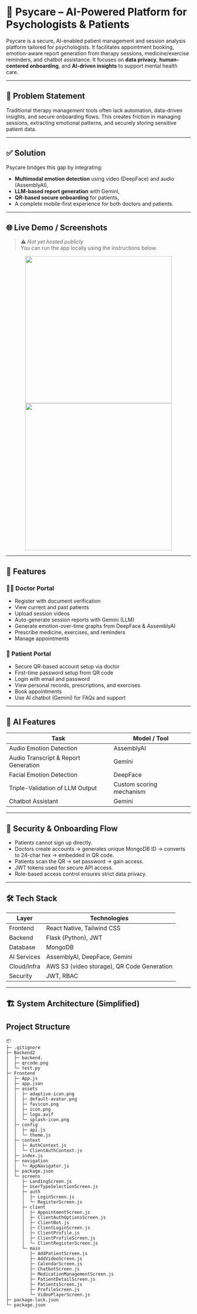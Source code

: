# 🧠 Psycare – AI-Powered Platform for Psychologists & Patients

Psycare is a secure, AI-enabled patient management and session analysis platform tailored for psychologists. It facilitates appointment booking, emotion-aware report generation from therapy sessions, medicine/exercise reminders, and chatbot assistance. It focuses on **data privacy**, **human-centered onboarding**, and **AI-driven insights** to support mental health care.

---

## 🎯 Problem Statement

Traditional therapy management tools often lack automation, data-driven insights, and secure onboarding flows. This creates friction in managing sessions, extracting emotional patterns, and securely storing sensitive patient data.

---

## ✅ Solution

Psycare bridges this gap by integrating:
- **Multimodal emotion detection** using video (DeepFace) and audio (AssemblyAI),
- **LLM-based report generation** with Gemini,
- **QR-based secure onboarding** for patients,
- A complete mobile-first experience for both doctors and patients.

---

## 🌐 Live Demo / Screenshots

> ⚠️ *Not yet hosted publicly*  
> You can run the app locally using the instructions below.

<p align="center">
  <img src="screenshots/doctor_dashboard.png" width="400"/>
  <img src="screenshots/emotion_graph.png" width="400"/>
</p>

---

## 🧩 Features

### 👨‍⚕️ Doctor Portal
- Register with document verification
- View current and past patients
- Upload session videos
- Auto-generate session reports with Gemini (LLM)
- Generate emotion-over-time graphs from DeepFace & AssemblyAI
- Prescribe medicine, exercises, and reminders
- Manage appointments

### 🧍 Patient Portal
- Secure QR-based account setup via doctor
- First-time password setup from QR code
- Login with email and password
- View personal records, prescriptions, and exercises
- Book appointments
- Use AI chatbot (Gemini) for FAQs and support

---

## 🧠 AI Features

| Task | Model / Tool |
|------|--------------|
| Audio Emotion Detection | AssemblyAI |
| Audio Transcript & Report Generation | Gemini |
| Facial Emotion Detection | DeepFace |
| Triple-Validation of LLM Output | Custom scoring mechanism |
| Chatbot Assistant | Gemini |

---

## 🔐 Security & Onboarding Flow

- Patients cannot sign up directly.
- Doctors create accounts → generates unique MongoDB ID → converts to 24-char hex → embedded in QR code.
- Patients scan the QR → set password → gain access.
- JWT tokens used for secure API access.
- Role-based access control ensures strict data privacy.

---

## 🛠️ Tech Stack

| Layer       | Technologies |
|-------------|--------------|
| Frontend    | React Native, Tailwind CSS |
| Backend     | Flask (Python), JWT |
| Database    | MongoDB |
| AI Services | AssemblyAI, DeepFace, Gemini |
| Cloud/Infra | AWS S3 (video storage), QR Code Generation |
| Security    | JWT, RBAC |

---

## 🏗️ System Architecture (Simplified)
## Project Structure
```
📦 
├─ .gitignore
├─ Backend2
│  ├─ backend.
│  ├─ qrcode.png
│  └─ test.py
├─ Frontend
│  ├─ App.js
│  ├─ app.json
│  ├─ assets
│  │  ├─ adaptive-icon.png
│  │  ├─ default-avatar.png
│  │  ├─ favicon.png
│  │  ├─ icon.png
│  │  ├─ logo.avif
│  │  └─ splash-icon.png
│  ├─ config
│  │  ├─ api.js
│  │  └─ theme.js
│  ├─ context
│  │  ├─ AuthContext.js
│  │  └─ ClientAuthContext.js
│  ├─ index.js
│  ├─ navigation
│  │  └─ AppNavigator.js
│  ├─ package.json
│  └─ screens
│     ├─ LandingScreen.js
│     ├─ UserTypeSelectionScreen.js
│     ├─ auth
│     │  ├─ LoginScreen.js
│     │  └─ RegisterScreen.js
│     ├─ client
│     │  ├─ AppointmentScreen.js
│     │  ├─ ClientAuthOptionsScreen.js
│     │  ├─ ClientBot.js
│     │  ├─ ClientLoginScreen.js
│     │  ├─ ClientProfile.js
│     │  ├─ ClientProfileScreen.js
│     │  └─ ClientRegisterScreen.js
│     └─ main
│        ├─ AddPatientScreen.js
│        ├─ AddVideoScreen.js
│        ├─ CalendarScreen.js
│        ├─ ChatbotScreen.js
│        ├─ MedicationManagementScreen.js
│        ├─ PatientDetailScreen.js
│        ├─ PatientsScreen.js
│        ├─ ProfileScreen.js
│        └─ VideoPlayerScreen.js
├─ package-lock.json
└─ package.json
```


